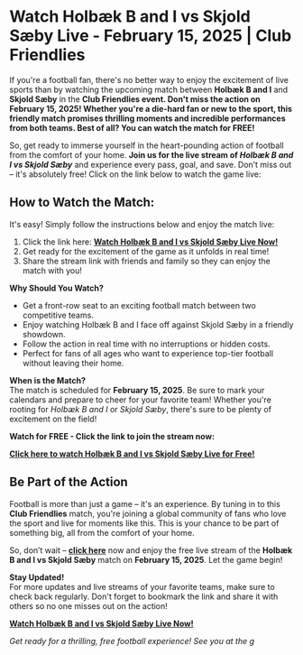 # Watch Holbæk B and I vs Skjold Sæby Live - February 15, 2025 | Club Friendlies

If you're a football fan, there's no better way to enjoy the excitement of live sports than by watching the upcoming match between **Holbæk B and I** and **Skjold Sæby** in the **Club Friendlies event. Don't miss the action on February 15, 2025! Whether you're a die-hard fan or new to the sport, this friendly match promises thrilling moments and incredible performances from both teams. Best of all? You can watch the match for FREE!**

So, get ready to immerse yourself in the heart-pounding action of football from the comfort of your home. **Join us for the live stream of _Holbæk B and I vs Skjold Sæby_** and experience every pass, goal, and save. Don’t miss out – it's absolutely free! Click on the link below to watch the game live:

## How to Watch the Match:

It's easy! Simply follow the instructions below and enjoy the match live:

1. Click the link here: [**Watch Holbæk B and I vs Skjold Sæby Live Now!**](https://tinyurl.com/livestreamfreeo?st=Holb%C3%A6k+B+and+I+vs+Skjold+S%C3%A6by&si=ghc)
2. Get ready for the excitement of the game as it unfolds in real time!
3. Share the stream link with friends and family so they can enjoy the match with you!

**Why Should You Watch?**

- Get a front-row seat to an exciting football match between two competitive teams.
- Enjoy watching Holbæk B and I face off against Skjold Sæby in a friendly showdown.
- Follow the action in real time with no interruptions or hidden costs.
- Perfect for fans of all ages who want to experience top-tier football without leaving their home.

**When is the Match?**  
The match is scheduled for **February 15, 2025**. Be sure to mark your calendars and prepare to cheer for your favorite team! Whether you're rooting for _Holbæk B and I_ or _Skjold Sæby_, there's sure to be plenty of excitement on the field!

**Watch for FREE - Click the link to join the stream now:**

[**Click here to watch Holbæk B and I vs Skjold Sæby Live for Free!**](https://tinyurl.com/livestreamfreeo?st=Holb%C3%A6k+B+and+I+vs+Skjold+S%C3%A6by&si=ghc)

## Be Part of the Action

Football is more than just a game – it's an experience. By tuning in to this **Club Friendlies** match, you're joining a global community of fans who love the sport and live for moments like this. This is your chance to be part of something big, all from the comfort of your home.

So, don’t wait – [**click here**](https://tinyurl.com/livestreamfreeo?st=Holb%C3%A6k+B+and+I+vs+Skjold+S%C3%A6by&si=ghc) now and enjoy the free live stream of the **Holbæk B and I vs Skjold Sæby** match on **February 15, 2025**. Let the game begin!

**Stay Updated!**  
For more updates and live streams of your favorite teams, make sure to check back regularly. Don't forget to bookmark the link and share it with others so no one misses out on the action!

[**Watch Holbæk B and I vs Skjold Sæby Live Now!**](https://tinyurl.com/livestreamfreeo?st=Holb%C3%A6k+B+and+I+vs+Skjold+S%C3%A6by&si=ghc)

_Get ready for a thrilling, free football experience! See you at the g_
